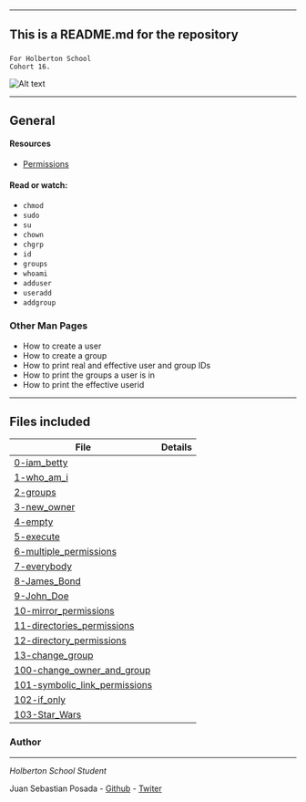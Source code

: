 # 
***
## This is a README.md for the repository
### 
```
For Holberton School
Cohort 16.
```
![Alt text](https://linuxcommand.org/images/file_permissions.png)

***
## General

#### Resources
* [Permissions](http://linuxcommand.org/lc3_lts0090.php)
#### Read or watch:
* `chmod`
* `sudo`
* `su`
* `chown`
* `chgrp`
* `id`
* `groups`
* `whoami`
* `adduser`
* `useradd`
* `addgroup`

### Other Man Pages
* How to create a user
* How to create a group
* How to print real and effective user and group IDs
* How to print the groups a user is in
* How to print the effective userid
***
## Files included

| File                 | Details                                    |
|--------------------- | ------------------------------------------ |
| [0-iam_betty](https://github.com/Juansepo13/holberton-system_engineering-devops/blob/main/0x01-shell_permissions/0-iam_betty) |	       |
| [1-who_am_i](https://github.com/Juansepo13/holberton-system_engineering-devops/blob/main/0x01-shell_permissions/1-who_am_i) |	       |
| [2-groups](https://github.com/Juansepo13/holberton-system_engineering-devops/blob/main/0x01-shell_permissions/2-groups) |	       |
| [3-new_owner](https://github.com/Juansepo13/holberton-system_engineering-devops/blob/main/0x01-shell_permissions/3-new_owner) |	       |
| [4-empty](https://github.com/Juansepo13/holberton-system_engineering-devops/blob/main/0x01-shell_permissions/4-empty) |	       |
| [5-execute](https://github.com/Juansepo13/holberton-system_engineering-devops/blob/main/0x01-shell_permissions/5-execute) |	       |
| [6-multiple_permissions](https://github.com/Juansepo13/holberton-system_engineering-devops/blob/main/0x01-shell_permissions/6-multiple_permissions) |	       |
| [7-everybody](https://github.com/Juansepo13/holberton-system_engineering-devops/blob/main/0x01-shell_permissions/7-everybody) |	       |
| [8-James_Bond](https://github.com/Juansepo13/holberton-system_engineering-devops/blob/main/0x01-shell_permissions/8-James_Bond) |	       |
| [9-John_Doe](https://github.com/Juansepo13/holberton-system_engineering-devops/blob/main/0x01-shell_permissions/9-John_Doe) |	       |
| [10-mirror_permissions](https://github.com/Juansepo13/holberton-system_engineering-devops/blob/main/0x01-shell_permissions/10-mirror_permissions) |	       |
| [11-directories_permissions](https://github.com/Juansepo13/holberton-system_engineering-devops/blob/main/0x01-shell_permissions/11-directories_permissions) |	       |
| [12-directory_permissions](https://github.com/Juansepo13/holberton-system_engineering-devops/blob/main/0x01-shell_permissions/12-directory_permissions) |	       |
| [13-change_group](https://github.com/Juansepo13/holberton-system_engineering-devops/blob/main/0x01-shell_permissions/13-change_group) |	       |
| [100-change_owner_and_group](https://github.com/Juansepo13/holberton-system_engineering-devops/blob/main/0x01-shell_permissions/100-change_owner_and_group) |	       |
| [101-symbolic_link_permissions](https://github.com/Juansepo13/holberton-system_engineering-devops/blob/main/0x01-shell_permissions/101-symbolic_link_permissions) |	       |
| [102-if_only](https://github.com/Juansepo13/holberton-system_engineering-devops/blob/main/0x01-shell_permissions/102-if_only) |	       |
| [103-Star_Wars](https://github.com/Juansepo13/holberton-system_engineering-devops/blob/main/0x01-shell_permissions/103-Star_Wars) |	       |


### Author
***
*Holberton School Student*

Juan Sebastian Posada  - [Github](https://github.com/Juansepo13) - [Twiter](https://twitter.com/@JuanSeb35904130)